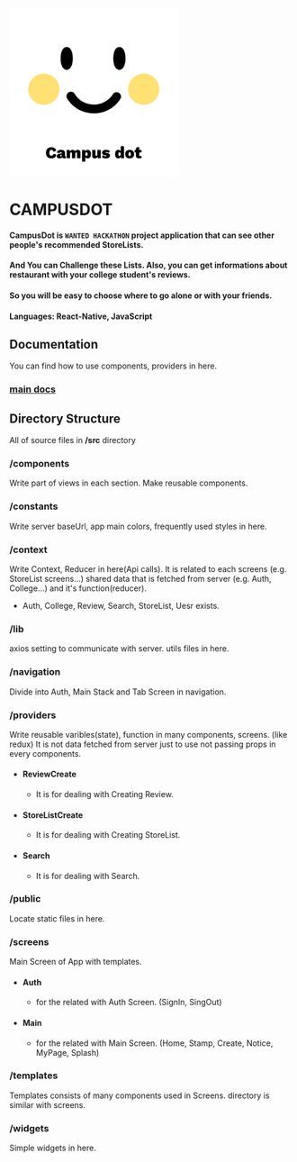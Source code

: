 <img src="logo.png" width="300" height="300">

# __CAMPUSDOT__

#### CampusDot is ```WANTED HACKATHON``` project application that can see other people's recommended StoreLists. 

#### And You can Challenge these Lists. Also, you can get informations about restaurant with your college student's reviews. 

#### So you will be easy to choose where to go alone or with your friends.

#### Languages: React-Native, JavaScript

## __Documentation__
You can find how to use components, providers in here.
### [main docs](/docs/main.md)

## __Directory Structure__
All of source files in __/src__ directory 

### /components
Write part of views in each section.
Make reusable components.
### /constants
Write server baseUrl, app main colors, frequently used styles in here.
### /context
Write Context, Reducer in here(Api calls).
It is related to each screens (e.g. StoreList screens...) shared data that is fetched from server (e.g. Auth, College...) and it's function(reducer).
+ Auth, College, Review, Search, StoreList, Uesr exists.
### /lib
axios setting to communicate with server.
utils files in here.
### /navigation
Divide into Auth, Main Stack and Tab Screen in navigation.
### /providers
Write reusable varibles(state), function in many components, screens. (like redux)
It is not data fetched from server just to use not passing props in every components.
+ #### ReviewCreate
    + It is for dealing with Creating Review.
+ #### StoreListCreate
    + It is for dealing with Creating StoreList.  
+ #### Search
    + It is for dealing with Search.
### /public
Locate static files in here.
### /screens
Main Screen of App with templates.
+ #### Auth
    + for the related with Auth Screen. (SignIn, SingOut)
+ #### Main
    + for the related with Main Screen. (Home, Stamp, Create, Notice, MyPage, Splash)
### /templates
Templates consists of many components used in Screens. directory is similar with screens.
### /widgets
Simple widgets in here.